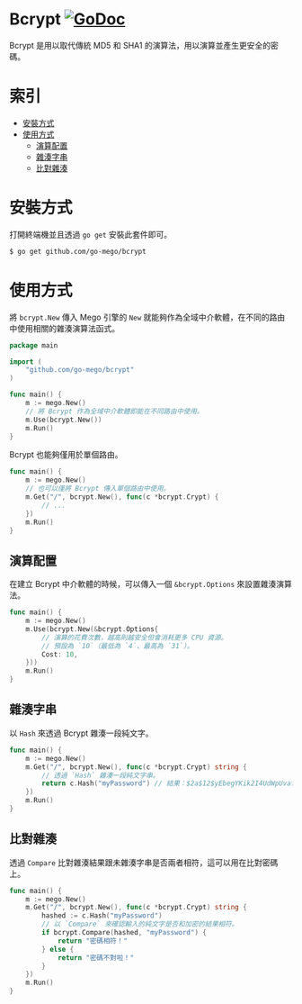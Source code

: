 # Bcrypt [![GoDoc](https://godoc.org/github.com/go-mego/brypt?status.svg)](https://godoc.org/github.com/go-mego/brypt)

Bcrypt 是用以取代傳統 MD5 和 SHA1 的演算法，用以演算並產生更安全的密碼。

# 索引

* [安裝方式](#安裝方式)
* [使用方式](#使用方式)
    * [演算配置](#演算配置)
	* [雜湊字串](#雜湊字串)
	* [比對雜湊](#比對雜湊)

# 安裝方式

打開終端機並且透過 `go get` 安裝此套件即可。

```bash
$ go get github.com/go-mego/bcrypt
```

# 使用方式

將 `bcrypt.New` 傳入 Mego 引擎的 `New` 就能夠作為全域中介軟體，在不同的路由中使用相關的雜湊演算法函式。

```go
package main

import (
	"github.com/go-mego/bcrypt"
)

func main() {
	m := mego.New()
	// 將 Bcrypt 作為全域中介軟體即能在不同路由中使用。
	m.Use(bcrypt.New())
	m.Run()
}
```

Bcrypt 也能夠僅用於單個路由。

```go
func main() {
	m := mego.New()
	// 也可以僅將 Bcrypt 傳入單個路由中使用。
	m.Get("/", bcrypt.New(), func(c *bcrypt.Crypt) {
		// ...
	})
	m.Run()
}
```

## 演算配置

在建立 Bcrypt 中介軟體的時候，可以傳入一個 `&bcrypt.Options` 來設置雜湊演算法。

```go
func main() {
	m := mego.New()
	m.Use(bcrypt.New(&bcrypt.Options{
		// 演算的花費次數，越高則越安全但會消耗更多 CPU 資源。
		// 預設為 `10`（最低為 `4`、最高為 `31`）。
		Cost: 10,
	}))
	m.Run()
}
```

## 雜湊字串

以 `Hash` 來透過 Bcrypt 雜湊一段純文字。

```go
func main() {
	m := mego.New()
	m.Get("/", bcrypt.New(), func(c *bcrypt.Crypt) string {
		// 透過 `Hash` 雜湊一段純文字串。
		return c.Hash("myPassword") // 結果：$2a$12$yEbegYKik2I4UdWpUvafsu...
	})
	m.Run()
}
```

## 比對雜湊

透過 `Compare` 比對雜湊結果跟未雜湊字串是否兩者相符，這可以用在比對密碼上。

```go
func main() {
	m := mego.New()
	m.Get("/", bcrypt.New(), func(c *bcrypt.Crypt) string {
		hashed := c.Hash("myPassword")
		// 以 `Compare` 來確認輸入的純文字是否和加密的結果相符。
		if bcrypt.Compare(hashed, "myPassword") {
			return "密碼相符！"
		} else {
			return "密碼不對啦！"
		}
	})
	m.Run()
}
```